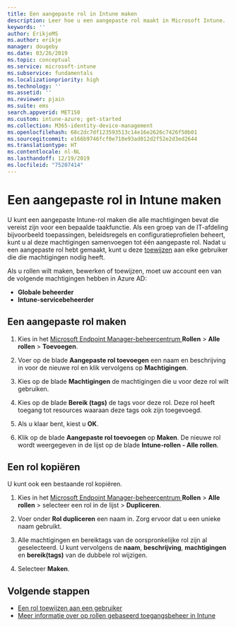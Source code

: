 ```yaml
---
title: Een aangepaste rol in Intune maken
description: Leer hoe u een aangepaste rol maakt in Microsoft Intune.
keywords: ''
author: ErikjeMS
ms.author: erikje
manager: dougeby
ms.date: 03/26/2019
ms.topic: conceptual
ms.service: microsoft-intune
ms.subservice: fundamentals
ms.localizationpriority: high
ms.technology: ''
ms.assetid: ''
ms.reviewer: pjain
ms.suite: ems
search.appverid: MET150
ms.custom: intune-azure; get-started
ms.collection: M365-identity-device-management
ms.openlocfilehash: 68c2dc7df123593513c14e16e2626c7426f50b01
ms.sourcegitcommit: e166b9746fcf0e710e93ad012d2f52e2d3ed2644
ms.translationtype: HT
ms.contentlocale: nl-NL
ms.lasthandoff: 12/19/2019
ms.locfileid: "75207414"
---
```

# <a name="create-a-custom-role-in-intune"></a>Een aangepaste rol in Intune maken

U kunt een aangepaste Intune-rol maken die alle machtigingen bevat die vereist zijn voor een bepaalde taakfunctie. Als een groep van de IT-afdeling bijvoorbeeld toepassingen, beleidsregels en configuratieprofielen beheert, kunt u al deze machtigingen samenvoegen tot één aangepaste rol. Nadat u een aangepaste rol hebt gemaakt, kunt u deze [toewijzen](assign-role.md) aan elke gebruiker die die machtigingen nodig heeft.

Als u rollen wilt maken, bewerken of toewijzen, moet uw account een van de volgende machtigingen hebben in Azure AD:
- **Globale beheerder**
- **Intune-servicebeheerder**

## <a name="to-create-a-custom-role"></a>Een aangepaste rol maken

1. Kies in het [Microsoft Endpoint Manager-beheercentrum ](https://go.microsoft.com/fwlink/?linkid=2109431)**Rollen** > **Alle rollen** > **Toevoegen**.

2. Voer op de blade **Aangepaste rol toevoegen** een naam en beschrijving in voor de nieuwe rol en klik vervolgens op **Machtigingen**.

3. Kies op de blade **Machtigingen** de machtigingen die u voor deze rol wilt gebruiken.

4. Kies op de blade **Bereik (tags)** de tags voor deze rol. Deze rol heeft toegang tot resources waaraan deze tags ook zijn toegevoegd.

5. Als u klaar bent, kiest u **OK**.

6. Klik op de blade **Aangepaste rol toevoegen** op **Maken**. De nieuwe rol wordt weergegeven in de lijst op de blade **Intune-rollen - Alle rollen**.


## <a name="copy-a-role"></a>Een rol kopiëren

U kunt ook een bestaande rol kopiëren.

1. Kies in het [Microsoft Endpoint Manager-beheercentrum ](https://go.microsoft.com/fwlink/?linkid=2109431)**Rollen** > **Alle rollen** > selecteer een rol in de lijst > **Dupliceren**.

2. Voer onder **Rol dupliceren** een naam in. Zorg ervoor dat u een unieke naam gebruikt.

3. Alle machtigingen en bereiktags van de oorspronkelijke rol zijn al geselecteerd. U kunt vervolgens de **naam**, **beschrijving**, **machtigingen** en **bereik(tags)** van de dubbele rol wijzigen.

4. Selecteer **Maken**. 

## <a name="next-steps"></a>Volgende stappen
- [Een rol toewijzen aan een gebruiker](assign-role.md)
- [Meer informatie over op rollen gebaseerd toegangsbeheer in Intune](role-based-access-control.md)
